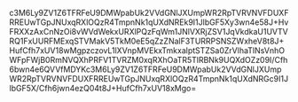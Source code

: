 c3M6Ly9ZV1Z6TFRFeU9DMWpabUk2VVdGNlJXUmpWR2RpTVRVNVFDUXFRREUwTGpJNUxqRXlOQzR4TmpnNk1qUXdNREk9I1JlbGF5Xy3wn4e58J+HvFRXXzAxCnNzOi8vWVdWekxURXlPQzFqWm1JNlVXRjZSV1JqVkdkaU1UVTVRQ1FxUURFMExqSTVMakV5TkM0eE5qZzZNalF3TURRPSNSZWxheV8t8J+HufCfh7xUV18wMgpzczovL1lXVnpMVEkxTmkxalptSTZSa0ZrVlhaTlNsVnhOWFpFWjB0RmNVQXhPRFV1TVRZM0xqRXhOaTR5TlRBNk9UQXdOZz09I/Cfh6bwn4e6QVVfMDYKc3M6Ly9ZV1Z6TFRFeU9DMWpabUk2VVdGNlJXUmpWR2RpTVRVNVFDUXFRREUwTGpJNUxqRXlOQzR4TmpnNk1qUXdNRGc9I1JlbGF5X/Cfh6jwn4ezQ04t8J+HufCfh7xUV18xMgo=